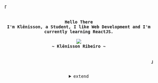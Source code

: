 <!-- Inspiration: https://github.com/owl4ce -->

<!-- Profile -->
<p align="left"><strong><samp>「</samp></strong></p>
    <p align="center">
      <samp><br>
            <b>
            Hello There
        <br>
            I'm Klênisson, a Student, I like Web Development and I'm currently learning ReactJS.
            </b>
        <br>
        <br>
          <image src="https://readme-typing-svg.herokuapp.com?font=Iosevka&size=16&color=61DBFB&center=true&width=410&height=45&lines=learning+reactjs.">
        <br>
            <b>
            ~ Klênisson Ribeiro ~
            </b>
        <br>
      </samp><br>
    </p>
<p align="right"><strong><samp>」</samp></strong></p>

<br>

<details align="center">
<summary><samp>extend</samp></summary>

<h2></h2><br>

<!-- Contact Me -->
<p align="center">
    <samp>
      <a href="https://www.linkedin.com/in/klenissonmateus/" target="_blank"><img alt="Discord" src="https://img.shields.io/badge/LinkedIn-0077B5?style=for-the-badge&logo=linkedin&logoColor=white"></a></a>
      <a href="https://discord.com/users/676923738482147350" target="_blank"><img alt="Discord" src="https://img.shields.io/badge/Discord-%237289DA.svg?style=for-the-badge&logo=discord&logoColor=white"></a></a>
      <a href="mailto:klenissonmateuspessoal@gmail.com" target="_blank"><img alt="Gmail" src="https://img.shields.io/badge/Gmail-D14836?style=for-the-badge&logo=gmail&logoColor=white"></a></a>
      <h2></h2> 
    </samp>
</p>

<!-- Github Stats -->
<p align="center">
    <samp>
<details>
  <summary>My Profile Stats</summary>
  <br/>
          <img alt="GitHub Stats" src="https://github-readme-stats.vercel.app/api?username=klebeiro&show_icons=true&include_all_commits=true&count_private=true&hide=issues&hide_border=true&theme=nord"/>
          <img alt="GitHub Most Used Languages" src="https://github-readme-stats.vercel.app/api/top-langs/?username=klebeiro&layout=compact&include_all_commits=true&count_private=true&hide=issues&hide_border=true&theme=nord"/>
    <br/>
</details>
